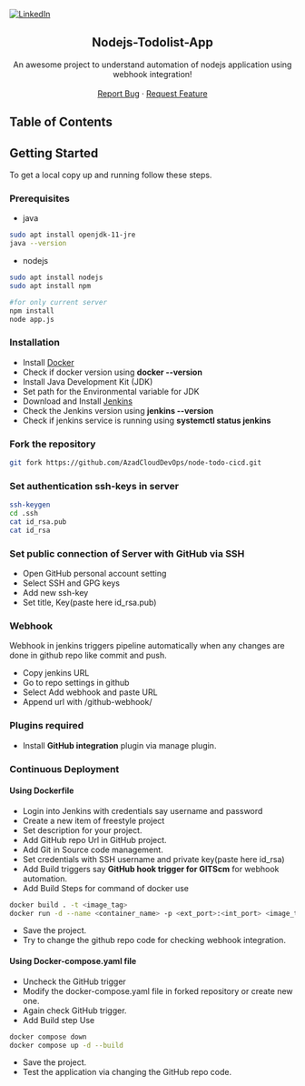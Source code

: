 [![LinkedIn](https://img.shields.io/badge/in-linkedin-blue.svg)](https://www.linkedin.com/in/akash-zade/)

 <h2 align="center">Nodejs-Todolist-App</h2>

  <p align="center">
    An awesome project to understand automation of nodejs application using webhook integration!
    <br />
    <br />
    <a href="https://github.com/AzadCloudDevOps">Report Bug</a>
    ·
    <a href="https://github.com/AzadCloudDevOps">Request Feature</a>
  </p>
</p>

<!-- TABLE OF CONTENTS -->
## Table of Contents



<!-- GETTING STARTED -->
## Getting Started

To get a local copy up and running follow these steps.

### Prerequisites

* java
```bash
sudo apt install openjdk-11-jre
java --version
```
* nodejs
```bash
sudo apt install nodejs
sudo apt install npm

#for only current server
npm install
node app.js
```

### Installation

* Install [Docker](https://docs.docker.com/engine/install/ubuntu/)
* Check if docker version using **docker --version**
* Install Java Development Kit (JDK)
* Set path for the Environmental variable for JDK
* Download and Install [Jenkins](https://pkg.origin.jenkins.io/debian-stable/)
* Check the Jenkins version using **jenkins --version**
* Check if jenkins service is running using **systemctl status jenkins**

### Fork the repository
```bash
git fork https://github.com/AzadCloudDevOps/node-todo-cicd.git
```

### Set authentication ssh-keys in server
```bash
ssh-keygen
cd .ssh
cat id_rsa.pub
cat id_rsa
```

### Set public connection of Server with GitHub via SSH
* Open GitHub personal account setting
* Select SSH and GPG keys
* Add new ssh-key
* Set title, Key(paste here id_rsa.pub)

### Webhook

Webhook in jenkins triggers pipeline automatically when any changes are done in github repo like commit and push.

* Copy jenkins URL 
* Go to repo settings in github
* Select Add webhook and paste URL
* Append url with /github-webhook/

### Plugins required
* Install **GitHub integration** plugin via manage plugin. 

### Continuous Deployment
#### Using Dockerfile
* Login into Jenkins with credentials say username and password
* Create a new item of freestyle project
* Set description for your project.
* Add GitHub repo Url in GitHub project.
* Add Git in Source code management.
* Set credentials with SSH username and private key(paste here id_rsa)
* Add Build triggers say **GitHub hook trigger for GITScm** for webhook automation.
* Add Build Steps for command of docker
use
```bash
docker build . -t <image_tag>
docker run -d --name <container_name> -p <ext_port>:<int_port> <image_tag>
```
* Save the project.
* Try to change the github repo code for checking webhook integration.

#### Using Docker-compose.yaml file
* Uncheck the GitHub trigger
* Modify the docker-compose.yaml file in forked repository or create new one.
* Again check GitHub trigger.
* Add Build step
Use
```bash
docker compose down
docker compose up -d --build
```
* Save the project.
* Test the application via changing the GitHub repo code.





